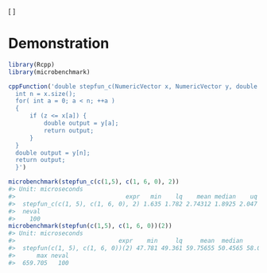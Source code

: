 
<!-- --- -->
<!-- output: html -->
<!-- bibliography: references.bib -->
<!-- --- -->
<!-- README.md is generated from README.Rmd. Please edit that file -->
\[ \]

Demonstration
=============

``` r
library(Rcpp)
library(microbenchmark)

cppFunction('double stepfun_c(NumericVector x, NumericVector y, double z) {
  int n = x.size();
  for( int a = 0; a < n; ++a ) 
  {
      if (z <= x[a]) {
          double output = y[a];
          return output; 
      }
  }
  double output = y[n];
  return output;
  }')

microbenchmark(stepfun_c(c(1,5), c(1, 6, 0), 2))
#> Unit: microseconds
#>                               expr   min    lq    mean median    uq    max
#>  stepfun_c(c(1, 5), c(1, 6, 0), 2) 1.635 1.782 2.74312 1.8925 2.047 30.953
#>  neval
#>    100
microbenchmark(stepfun(c(1,5), c(1, 6, 0))(2))
#> Unit: microseconds
#>                             expr    min     lq     mean  median      uq
#>  stepfun(c(1, 5), c(1, 6, 0))(2) 47.781 49.361 59.75655 50.4565 58.0685
#>      max neval
#>  659.705   100
```
